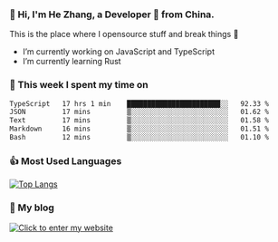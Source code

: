 ### 👋 Hi, I'm He Zhang, a Developer 🚀 from China.

This is the place where I opensource stuff and break things :rofl:

- I’m currently working on JavaScript and TypeScript
- I’m currently learning Rust

### 💪 This week I spent my time on 
<!--START_SECTION:waka-->

```txt
TypeScript   17 hrs 1 min    ███████████████████████░░   92.33 %
JSON         17 mins         ▒░░░░░░░░░░░░░░░░░░░░░░░░   01.62 %
Text         17 mins         ▒░░░░░░░░░░░░░░░░░░░░░░░░   01.58 %
Markdown     16 mins         ▒░░░░░░░░░░░░░░░░░░░░░░░░   01.51 %
Bash         12 mins         ▒░░░░░░░░░░░░░░░░░░░░░░░░   01.10 %
```

<!--END_SECTION:waka-->

### 👍 Most Used Languages
[![Top Langs](https://github-readme-stats.vercel.app/api/top-langs/?username=zhanghecool&layout=compact)](https://zhanghe.cool)

### 🌈 My blog 
[![Click to enter my website](https://cdn.jsdelivr.net/gh/zhanghecool/assets/images/gif/zhanghecools.gif)](https://zhanghe.cool)
